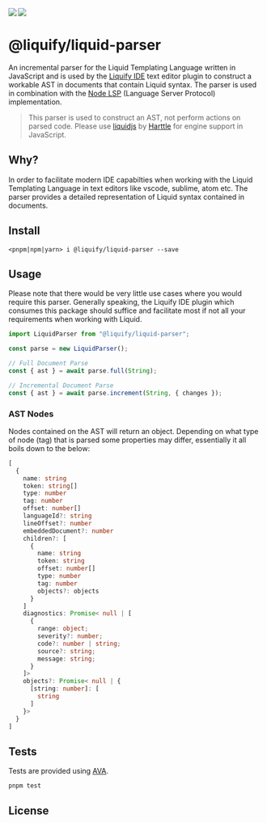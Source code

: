<img src="https://img.shields.io/circleci/build/github/panoply/liquify/circleci-project-setup?token=54a787fdd39139be0add226455eb4d07f34f9d3f&style=flat-square&logo=CircleCI&label=&labelColor=555" align="left" />&nbsp;&nbsp;<img align="left" src="https://img.shields.io/librariesio/release/npm/@liquify/specs?style=flat-square&label=&logoWidth=28&labelColor=555&logo=data:image/svg+xml;base64,PHN2ZyB4bWxucz0iaHR0cDovL3d3dy53My5vcmcvMjAwMC9zdmciIHZpZXdCb3g9IjAgMCAyNCA5LjMzIj48dGl0bGU+bnBtPC90aXRsZT48cGF0aCBkPSJNMCwwVjhINi42N1Y5LjMzSDEyVjhIMjRWMFpNNi42Nyw2LjY2SDUuMzN2LTRINHY0SDEuMzRWMS4zM0g2LjY3Wm00LDBWOEg4VjEuMzNoNS4zM1Y2LjY2SDEwLjY3Wm0xMiwwSDIxLjM0di00SDIwdjRIMTguNjd2LTRIMTcuMzR2NEgxNC42N1YxLjMzaDhabS0xMi00SDEyVjUuMzNIMTAuNjZaIiBzdHlsZT0iZmlsbDojZmZmIi8+PC9zdmc+" />

# @liquify/liquid-parser

An incremental parser for the Liquid Templating Language written in JavaScript and is used by the [Liquify IDE](#) text editor plugin to construct a workable AST in documents that contain Liquid syntax. The parser is used in combination with the [Node LSP](#) (Language Server Protocol) implementation.

> This parser is used to construct an AST, not perform actions on parsed code. Please use [liquidjs](#) by [Harttle](#) for engine support in JavaScript.

## Why?

In order to facilitate modern IDE capabilties when working with the Liquid Templating Language in text editors like vscode, sublime, atom etc. The parser provides a detailed representation of Liquid syntax contained in documents.

## Install

```cli
<pnpm|npm|yarn> i @liquify/liquid-parser --save
```

## Usage

Please note that there would be very little use cases where you would require this parser. Generally speaking, the Liquify IDE plugin which consumes this package should suffice and facilitate most if not all your requirements when working with Liquid.

```js
import LiquidParser from "@liquify/liquid-parser";

const parse = new LiquidParser();

// Full Document Parse
const { ast } = await parse.full(String);

// Incremental Document Parse
const { ast } = await parse.increment(String, { changes });
```

### AST Nodes

Nodes contained on the AST will return an object. Depending on what type of node (tag) that is parsed some properties may differ, essentially it all boils down to the below:

```ts
[
  {
    name: string
    token: string[]
    type: number
    tag: number
    offset: number[]
    languageId?: string
    lineOffset?: number
    embeddedDocument?: number
    children?: [
      {
        name: string
        token: string
        offset: number[]
        type: number
        tag: number
        objects?: objects
      }
    ]
    diagnostics: Promise< null | [
      {
        range: object;
        severity?: number;
        code?: number | string;
        source?: string;
        message: string;
      }
    ]>
    objects?: Promise< null | {
      [string: number]: [
        string
      ]
    }>
  }
]
```

## Tests

Tests are provided using [AVA](#).

`pnpm test`

## License
